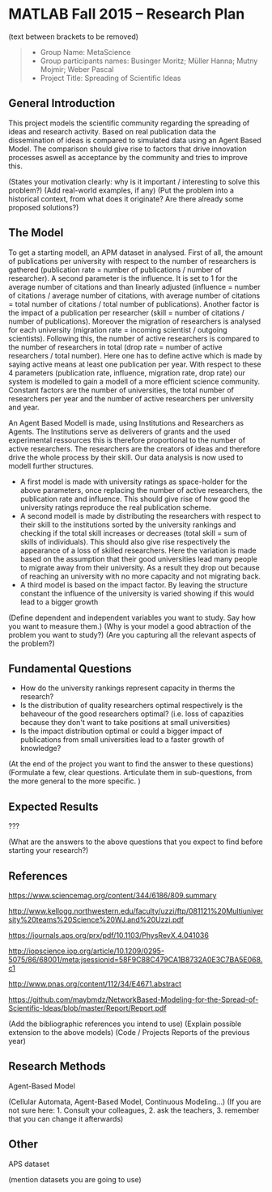 # MATLAB Fall 2015 – Research Plan
(text between brackets to be removed)

> * Group Name: MetaScience
> * Group participants names: Businger Moritz; Müller Hanna; Mutny Mojmir; Weber Pascal
> * Project Title: Spreading of Scientific Ideas

## General Introduction

This project models the scientific community regarding the spreading of ideas and research activity. Based on real publication data the dissemination of ideas is compared to simulated data using an Agent Based Model. The comparison should give rise to factors that drive innovation processes aswell as acceptance by the community and tries to improve this.

(States your motivation clearly: why is it important / interesting to solve this problem?)
(Add real-world examples, if any)
(Put the problem into a historical context, from what does it originate? Are there already some proposed solutions?)

## The Model

To get a starting modell, an APM dataset in analysed. First of all, the amount of publications per university with respect to the number of researchers is gathered (publication rate = number of publications / number of researcher). A second parameter is the influence. It is set to 1 for the average number of citations and than linearly adjusted (influence = number of citations / average number of citations, with average number of citations = total number of citations / total number of publications). Another factor is the impact of a publication per researcher (skill = number of citations / number of publications). Moreover the migration of researchers is analysed for each university (migration rate = incoming scientist / outgoing scientists). Following this, the number of active researchers is compared to the number of researchers in total (drop rate = number of active researchers / total number). Here one has to define active which is made by saying active means at least one publication per year. With respect to these 4 parameters (publication rate, influence, migration rate, drop rate) our system is modelled to gain a modell of a more efficient science community. Constant factors are the number of universities, the total number of researchers per year and the number of active researchers per university and year.

An Agent Based Modell is made, using Institutions and Researchers as Agents. The Institutions serve as deliverers of grants and the used experimental ressources this is therefore proportional to the number of active researchers. The researchers are the creators of ideas and therefore drive the whole process by their skill. Our data analysis is now used to modell further structures. 

- A first model is made with university ratings as space-holder for the above parameters, once replacing the number of active researchers, the publication rate and influence. This should give rise of how good the university ratings reproduce the real publication scheme.
- A second modell is made by distributing the researchers with respect to their skill to the institutions sorted by the university rankings and checking if the total skill increases or decreases (total skill = sum of skills of individuals). This should also give rise respectively the appearance of a loss of skilled researchers. Here the variation is made based on the assumption that their good universities lead many people to migrate away from their university. As a result they drop out because of reaching an university with no more capacity and not migrating back.
- A third model is based on the impact factor. By leaving the structure constant the influence of the university is varied showing if this would lead to a bigger growth

(Define dependent and independent variables you want to study. Say how you want to measure them.) (Why is your model a good abtraction of the problem you want to study?) (Are you capturing all the relevant aspects of the problem?)

## Fundamental Questions
- How do the university rankings represent capacity in therms the research?
- Is the distribution of quality researchers optimal respectively is the behaveour of the good researchers optimal? (i.e. loss of capazities because they don't want to take positions at small universities)
- Is the impact distribution optimal or could a bigger impact of publications from small universities lead to a faster growth of knowledge?

(At the end of the project you want to find the answer to these questions)
(Formulate a few, clear questions. Articulate them in sub-questions, from the more general to the more specific. )


## Expected Results

???

(What are the answers to the above questions that you expect to find before starting your research?)


## References 


https://www.sciencemag.org/content/344/6186/809.summary

http://www.kellogg.northwestern.edu/faculty/uzzi/ftp/081121%20Multiuniversity%20teams%20Science%20WJ.and%20Uzzi.pdf

https://journals.aps.org/prx/pdf/10.1103/PhysRevX.4.041036

http://iopscience.iop.org/article/10.1209/0295-5075/86/68001/meta;jsessionid=58F9C88C479CA1B8732A0E3C7BA5E068.c1

http://www.pnas.org/content/112/34/E4671.abstract

https://github.com/maybmdz/NetworkBased-Modeling-for-the-Spread-of-Scientific-Ideas/blob/master/Report/Report.pdf


(Add the bibliographic references you intend to use)
(Explain possible extension to the above models)
(Code / Projects Reports of the previous year)


## Research Methods

Agent-Based Model

(Cellular Automata, Agent-Based Model, Continuous Modeling...) (If you are not sure here: 1. Consult your colleagues, 2. ask the teachers, 3. remember that you can change it afterwards)


## Other

APS dataset

(mention datasets you are going to use)
